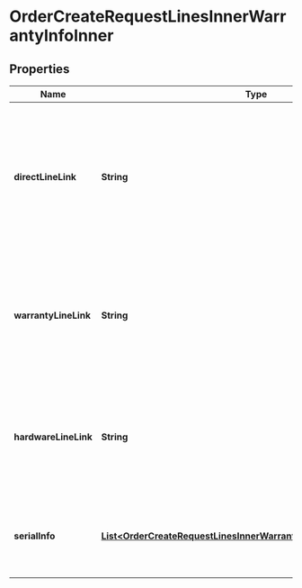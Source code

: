 

# OrderCreateRequestLinesInnerWarrantyInfoInner


## Properties

| Name | Type | Description | Notes |
|------------ | ------------- | ------------- | -------------|
|**directLineLink** | **String** | Unique value to link hardware and warranty lines. Should be used only when products are purchased from both Ingram and/or vendor but the warranty is purchased through Ingram for them. |  [optional] |
|**warrantyLineLink** | **String** | Customer line number of the hardware product in this request for linkage, either hardwareLineLink or warrantyLineLink can be used in a line. |  [optional] |
|**hardwareLineLink** | **String** | Customer line number of the warranty product in this request for linkage, either hardwareLineLink or warrantyLineLink can be used in a line  |  [optional] |
|**serialInfo** | [**List&lt;OrderCreateRequestLinesInnerWarrantyInfoInnerSerialInfoInner&gt;**](OrderCreateRequestLinesInnerWarrantyInfoInnerSerialInfoInner.md) | Serial information of the hardware to be associated with the warranty, applicable on post sale orders. |  [optional] |



